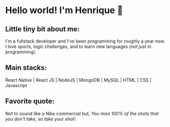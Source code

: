 # Hello world! I'm Henrique 👋
## Little tiny bit about me:
I'm a fullstack developer and I've been programming for roughly a year now. I love sports, logic challenges, and to learn new languages (not just in programming).  
## Main stacks:
React Native | React JS | NodeJS | MongoDB | MySQL | HTML | CSS | Javascript
## Favorite quote:
Not to sound like a Nike commercial but, 
*You miss 100% of the shots that you don't take, so take your shot!*

<!--
**henriqueTsugiyama/henriqueTsugiyama** is a ✨ _special_ ✨ repository because its `README.md` (this file) appears on your GitHub profile.

Here are some ideas to get you started:

- 🔭 I’m currently working on ...
- 🌱 I’m currently learning ...
- 👯 I’m looking to collaborate on ...
- 🤔 I’m looking for help with ...
- 💬 Ask me about ...
- 📫 How to reach me: ...
- 😄 Pronouns: ...
- ⚡ Fun fact: ...
-->
